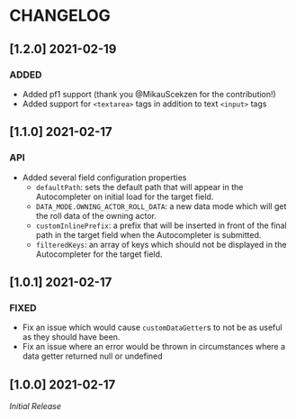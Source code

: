 # CHANGELOG

## [1.2.0] 2021-02-19

### ADDED

- Added pf1 support (thank you @MikauScekzen for the contribution!)
- Added support for `<textarea>` tags in addition to text `<input>` tags

## [1.1.0] 2021-02-17

### API

- Added several field configuration properties
  - `defaultPath`: sets the default path that will appear in the Autocompleter on initial load for the target field.
  - `DATA_MODE.OWNING_ACTOR_ROLL_DATA`: a new data mode which will get the roll data of the owning actor.
  - `customInlinePrefix`: a prefix that will be inserted in front of the final path in the target field when the Autocompleter is submitted.
  - `filteredKeys`: an array of keys which should not be displayed in the Autocompleter for the target field.

## [1.0.1] 2021-02-17

### FIXED

- Fix an issue which would cause `customDataGetter`s to not be as useful as they should have been.
- Fix an issue where an error would be thrown in circumstances where a data getter returned null or undefined

## [1.0.0] 2021-02-17

*Initial Release*
